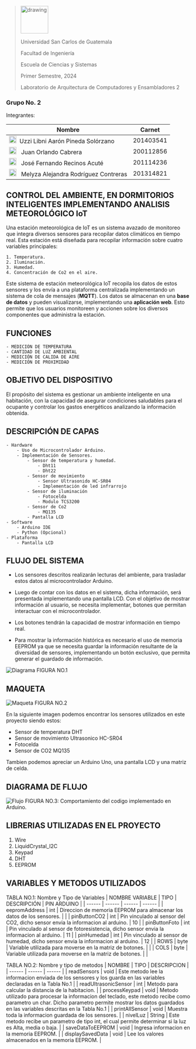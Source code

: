 ><img src="https://upload.wikimedia.org/wikipedia/commons/4/4a/Usac_logo.png" alt="drawing" width="75">
>
>Universidad San Carlos de Guatemala
>
>Facultad de Ingeniería 
>
>Escuela de Ciencias y Sistemas 
>
>Primer Semestre, 2024
>
>Laboratorio de Arquitectura de Computadores y Ensambladores 2

### Grupo No. 2

Integrantes:

| Nombre                               | Carnet    | 
| ------------------------------------ | --------- | 
| <img src="https://encrypted-tbn0.gstatic.com/images?q=tbn:ANd9GcRH6Uyi30Ty2WkMb0ZjuFLoXmkRwrrMObm-X2zztWtGbOgyA-i7mFzuiSKltN14HLAJDVM&usqp=CAU" alt="drawing" width="20"> &nbsp;Uzzi Libni Aarón Pineda Solórzano          | 201403541 | 
| <img src="https://encrypted-tbn0.gstatic.com/images?q=tbn:ANd9GcRH6Uyi30Ty2WkMb0ZjuFLoXmkRwrrMObm-X2zztWtGbOgyA-i7mFzuiSKltN14HLAJDVM&usqp=CAU" alt="drawing" width="20"> &nbsp; Juan Orlando Cabrera          | 200112856 |
| <img src="https://encrypted-tbn0.gstatic.com/images?q=tbn:ANd9GcRH6Uyi30Ty2WkMb0ZjuFLoXmkRwrrMObm-X2zztWtGbOgyA-i7mFzuiSKltN14HLAJDVM&usqp=CAU" alt="drawing" width="20"> &nbsp; José Fernando Recinos Acuté           | 201114236 | 
|  <img src="https://encrypted-tbn0.gstatic.com/images?q=tbn:ANd9GcQvke8Pr8T6xz52yM8v0ieg0oQy9L9SwfkO4hy4IKoRpxyQBKSGUWto7sWmzj9YYgm1VzU&usqp=CAU" alt="drawing" width="20"> &nbsp; Melyza Alejandra Rodríguez Contreras | 201314821 | 


## CONTROL DEL AMBIENTE, EN DORMITORIOS INTELIGENTES IMPLEMENTANDO ANALISIS METEOROLÓGICO IoT

Una estación meteorológica de IoT es un sistema avazado de monitoreo que integra diversos sensores para recopilar datos climáticos en tiempo real. Esta estación está diseñada para recopilar información sobre cuatro variables principales:

    1. Temperatura.
    2. Iluminación.
    3. Humedad.
    4. Concentración de Co2 en el aire.

Este sistema de estación meteorológica IoT recopila los datos de estos sensores y los envía a una plataforma centralizada implementando un sistema de cola de mensajes (**MQTT**). Los datos se almacenan en una **base de datos** y pueden visualizarse, implementando una **aplicación web**. Esto permite que los usuarios monitoreen y accionen sobre los diversos componentes que administra la estación.

## FUNCIONES

    - MEDICIÓN DE TEMPERATURA        
    - CANTIDAD DE LUZ AMBIENTAL
    - MEDICIÓN DE CALIDA DE AIRE
    - MEDICIÓN DE PROXIMIDAD

## OBJETIVO DEL DISPOSITIVO
El propósito del sistema es gestionar un ambiente inteligente en una habitación, con la capacidad de asegurar condiciones saludables para el ocupante y controlar los gastos energéticos analizando la información obtenida.

## DESCRIPCIÓN DE CAPAS
    - Hardware
        - Uso de Microcontrolador Arduino.
        - Implementación de Sensores.
            - Sensor de temperatura y humedad.
                - Dht11
                - Dht22
            - Sensor de movimiento
                - Sensor Ultrasonido HC-SR04
                - Implementación de led infrarrojo
            - Sensor de iluminación
                - Fotocelda
                - Modulo TCS3200
            - Sensor de Co2
                - MQ135
            - Pantalla LCD
    - Software
        - Arduino IDE
        - Python (Opcional)
    - Plataforma
        - Pantalla LCD

## FLUJO DEL SISTEMA

- Los sensores descritos realizarán lecturas del ambiente, para trasladar estos datos al microcontrolador Arduino.

- Luego de contar con los datos en el sistema, dicha información, será presentada implementando una pantalla LCD. Con el objetivo de mostrar información al usuario, se necesita implementar, botones que permitan interactuar con el microcontrolador.

- Los botones tendrán la capacidad de mostrar información en tiempo real.

- Para mostrar la información histórica es necesario el uso de memoria EEPROM ya que se necesita guardar la información resultante de la diversidad de sensores, implementando un botón exclusivo, que permita generar el guardado de información.

![Diagrama](./img/diagrama_IoT.PNG)
FIGURA NO.1

## MAQUETA
![Maqueta](./img/maqueta.jpg)
FIGURA NO.2

En la siguiente imagen podemos encontrar los sensores utilizados en este proyecto siendo estos:
 - Sensor de temperatura DHT
 - Sensor de movimiento Ultrasonico HC-SR04
 - Fotocelda
 - Sensor de CO2 MQ135

Tambien podemos apreciar un Arduino Uno, una pantalla LCD y una matriz de celda.

## DIAGRAMA DE FLUJO
![Flujo](./img/flujo.png)
FIGURA NO.3: Comportamiento del codigo implementado en Arduino.

## LIBRERIAS UTILIZADAS EN EL PROYECTO
1. Wire
2. LiquidCrystal_I2C
3. Keypad
4. DHT
5. EEPROM

## VARIABLES Y METODOS UTILIZADOS
TABLA NO.1: Nombre y Tipo de Variables
| NOMBRE VARIABLE | TIPO | DESCRIPCIÓN | PIN ARDUINO |
| ------ | ------ | ------ | ------ |
| eepromAddress | int | Direccion de memoria EEPROM para almacenar los datos de los sensores. |  |
| pinButtonCO2 | int | Pin vinculado al sensor del CO2, dicho sensor envia la informacion al arduino. | 10 |
| pinButtonFoto | int | Pin vinculado al sensor de fotoresistencia, dicho sensor envia la informacion al arduino. | 11 |
| pinHumedad | int | Pin vinculado al sensor de humedad, dicho sensor envia la informacion al arduino. | 12 |
| ROWS | byte | Variable utilizada para moverse en la matriz de botones. |  |
| COLS | byte | Variable utilizada para moverse en la matriz de botones. |  |


TABLA NO.2: Nombre y tipo de metodos
| NOMBRE | TIPO | DESCRIPCION |
| ------ | ------ | ------ |
| readSensors | void | Este metodo lee la informacion enviada de los sensores y los guarda en las variables declaradas en la Tabla No.1  |
| readUltrasonicSensor | int | Metodo para calcular la distancia de la habitacion. |
| processKeypad | void | Metodo utilizado para procesar la informacion del teclado, este metodo recibe como parametro un char. Dicho parametro permite mostrar los datos guardados en las variables descritas en la Tabla No.1 |
| printAllSensor | void | Muestra toda la informacion guardada de los sensores. |
| nivelLuz | String | Este metodo recibe un parametro de tipo int, el cual permite determinar si la luz es Alta, media o baja. |
| saveDataToEEPROM | void | Ingresa informacion en la memoria EEPROM.  |
| displaySavedData | void | Lee los valores almacenados en la memoria EEPROM. |

